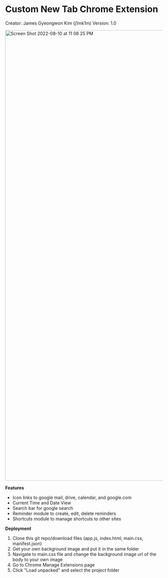 # Custom New Tab Chrome Extension
Creator: James Gyeongwon Kim (j1mk1m)
Version: 1.0

<img width="1438" alt="Screen Shot 2022-08-10 at 11 08 25 PM" src="https://user-images.githubusercontent.com/68579388/184063346-3021b641-21c4-40cb-959d-512ef1a5c6a6.png">

**Features**
- Icon links to google mail, drive, calendar, and google.com
- Current Time and Date View
- Search bar for google search
- Reminder module to create, edit, delete reminders
- Shortcuts module to manage shortcuts to other sites

**Deployment**
1. Clone this git repo/download files (app.js, index.html, main.css, manifest.json)
2. Get your own background image and put it in the same folder
3. Navigate to main.css file and change the background image url of the body to your own image
4. Go to Chrome Manage Extensions page
5. Click "Load unpacked" and select the project folder
